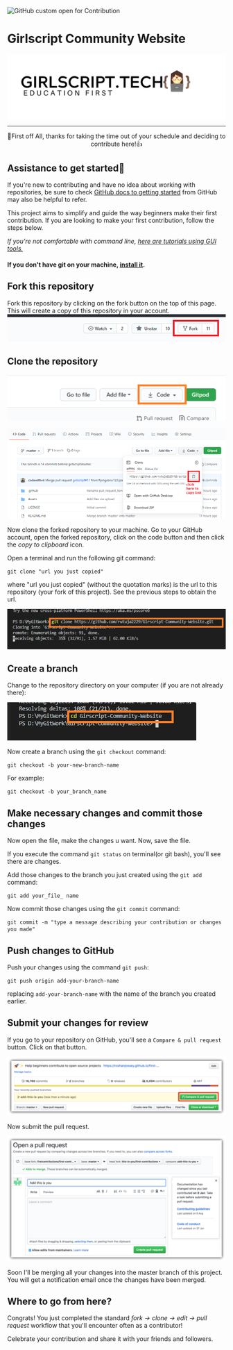 ![GitHub custom open for Contribution](https://img.shields.io/static/v1?label=Open%20For&message=Contribution&color=%3CCOLOR%3E)

# Girlscript Community Website
  <div align="center">
  <img align="center" src="Assets\GS_logo_black (1).png" alt="Image of gs"/>
  </div>




---

<p align="center">
🎉First off All, thanks for taking the time out of your schedule and deciding to contribute here!👍</p>


## Assistance to get started:page_facing_up:


If you're new to contributing and have no idea about working with repositories, be sure to check [GitHub docs to getting started](https://docs.github.com/en/free-pro-team@latest/github/getting-started-with-github) from GitHub may also be helpful to refer.



This project aims to simplify and guide the way beginners make their first contribution. If you are looking to make your first contribution, follow the steps below.

_If you're not comfortable with command line, [here are tutorials using GUI tools.](#tutorials-using-other-tools)_

 

#### If you don't have git on your machine, [install it](https://help.github.com/articles/set-up-git/).

## Fork this repository

Fork this repository by clicking on the fork button on the top of this page.
This will create a copy of this repository in your account.
![image info](./Assets/Picture1.png)


## Clone the repository

![image info](./Assets/Picture2.png)



![image info](./images/Picture3.png)




Now clone the forked repository to your machine. Go to your GitHub account, open the forked repository, click on the code button and then click the _copy to clipboard_ icon.

Open a terminal and run the following git command:

```
git clone "url you just copied"
```

where "url you just copied" (without the quotation marks) is the url to this repository (your fork of this project). See the previous steps to obtain the url.

![image info](./Assets/Picture4.png)


## Create a branch

Change to the repository directory on your computer (if you are not already there):

![image info](./Assets/Picture5.png)



Now create a branch using the `git checkout` command:

```
git checkout -b your-new-branch-name
```

For example:

```
git checkout -b your_branch_name
```

## Make necessary changes and commit those changes

Now open the file, make the changes u want. Now, save the file.

If you execute the command `git status` on terminal(or git bash), you'll see there are changes.

Add those changes to the branch you just created using the `git add` command:

```
git add your_file_ name
```

Now commit those changes using the `git commit` command:

```
git commit -m "type a message describing your contribution or changes you made"
```


## Push changes to GitHub

Push your changes using the command `git push`:

```
git push origin add-your-branch-name
```

replacing  `add-your-branch-name` with the name of the branch you created earlier.

## Submit your changes for review

If you go to your repository on GitHub, you'll see a `Compare & pull request` button. Click on that button.

![image info](./Assets/img1.png)

Now submit the pull request.

![image info](./Assets/img2.png)

Soon I'll be merging all your changes into the master branch of this project. You will get a notification email once the changes have been merged.

## Where to go from here?

Congrats! You just completed the standard _fork -> clone -> edit -> pull request_ workflow that you'll encounter often as a contributor!

Celebrate your contribution and share it with your friends and followers.


